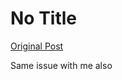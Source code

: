 # No Title

[Original Post](https://discourse.onlinedegree.iitm.ac.in/t/171141/65)

<p>Same issue with me also</p>